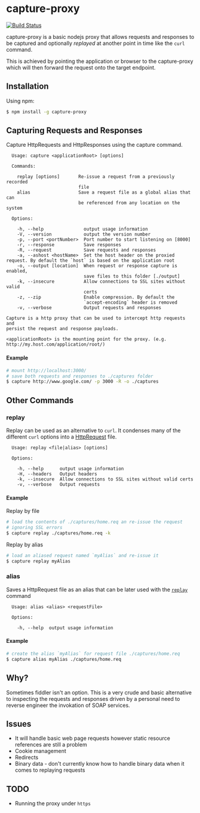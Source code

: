 # capture-proxy

[![Build Status](https://travis-ci.org/socsieng/capture-proxy.png)](https://travis-ci.org/socsieng/capture-proxy)

capture-proxy is a basic nodejs proxy that allows requests and responses to be captured and optionally *replayed* at another point in time like the `curl` command.

This is achieved by pointing the application or browser to the capture-proxy which will then forward the request onto the target endpoint.

## Installation

Using npm:

```sh
$ npm install -g capture-proxy
```

## Capturing Requests and Responses

Capture HttpRequests and HttpResponses using the capture command.

```
  Usage: capture <applicationRoot> [options]

  Commands:

    replay [options]       Re-issue a request from a previously recorded
                           file
    alias                  Save a request file as a global alias that can
                           be referenced from any location on the system

  Options:

    -h, --help               output usage information
    -V, --version            output the version number
    -p, --port <portNumber>  Port number to start listening on [8000]
    -r, --response           Save responses
    -R, --request            Save requests and responses
    -a, --ashost <hostName>  Set the host header on the proxied request. By default the `host` is based on the application root
    -o, --output [location]  When request or response capture is enabled,
                             save files to this folder [./output]
    -k, --insecure           Allow connections to SSL sites without valid
                             certs
    -z, --zip                Enable compression. By default the
                             `accept-encoding` header is removed
    -v, --verbose            Output requests and responses

Capture is a http proxy that can be used to intercept http requests and
persist the request and response payloads.

<applicationRoot> is the mounting point for the proxy. (e.g.
http://my.host.com/application/root/)
```

#### Example

```sh
# mount http://localhost:3000/
# save both requests and responses to ./captures folder
$ capture http://www.google.com/ -p 3000 -R -o ./captures
```

## Other Commands

### replay

Replay can be used as an alternative to `curl`. It condenses many of the different `curl` options into a [HttpRequest](http://www.w3.org/Protocols/rfc2616/rfc2616-sec5.html) file.

```
  Usage: replay <file|alias> [options]

  Options:

    -h, --help      output usage information
    -H, --headers   Output headers
    -k, --insecure  Allow connections to SSL sites without valid certs
    -v, --verbose   Output requests
```

#### Example

Replay by file

```sh
# load the contents of ./captures/home.req an re-issue the request
# ignoring SSL errors
$ capture replay ./captures/home.req -k
```

Replay by alias <a name="replay_alias"></a>

```sh
# load an aliased request named `myAlias` and re-issue it
$ capture replay myAlias
```

### alias

Saves a HttpRequest file as an alias that can be later used with the [`replay`](#replay_alias) command

```
  Usage: alias <alias> <requestFile>

  Options:

    -h, --help  output usage information
```

#### Example

```sh
# create the alias `myAlias` for request file ./captures/home.req
$ capture alias myAlias ./captures/home.req
```

## Why?

Sometimes fiddler isn't an option. This is a very crude and basic alternative to inspecting the requests and responses driven by a personal need to reverse engineer the invokation of SOAP services.

## Issues

* It will handle basic web page requests however static resource references are still a problem
* Cookie management
* Redirects
* Binary data - don't currently know how to handle binary data when it comes to replaying requests

## TODO

* Running the proxy under `https`
